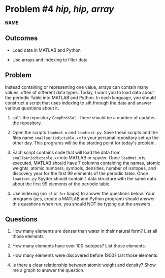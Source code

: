 Problem \#4 *hip, hip, array* 
=======================

**NAME**:

Outcomes 
--------

-   Load data in MATLAB and Python

-   Use arrays and indexing to filter data

Problem 
-------
Instead containing or representing one value, arrays can contain many values, often of different data types. Today, I want you to load data about the periodic Table into MATLAB and Python. In each language, you should construct a script that uses indexing to sift through the data and answer various questions about it.

1.  `pull` the repository `CompProbSol`. There should be a number of updates the repository.

2.  Open the scripts `loadmat.m` and `loadtext.py`. Save these scripts and the files name `smallperiodictable.xx` to your personal repository set up the other day. This programs will be the starting point for today's problem.

3.  Each script contains code that will load the data from `smallperiodictable.xx` into MATLAB or spyder. Once `loadmat.m` is executed, MATLAB should have 7 columns containing the names, atomic weights, atomic numbers, symbols, densities, number of isotopes, and discovery year for the first 99 elements of the periodic table. Once `loadtext.py` Spyder should contain 1 data structure with the same data about the first 99 elements of the periodic table.

4.  Use indexing (no `if` or `for` loops) to answer the questions below. Your programs (yes, create a MATLAB and Python program) should answer this questions when run, you should NOT be typing out the answers.

Questions 
-------

1. How many elements are denser than water in their natural form? List all those elements

2. How many elements have over 100 isotopes? List those elements.

3. How many elements were discovered before 1900? List those elements.

4. Is there a clear relationship between atomic weight and density? Show me a graph to answer the question.
